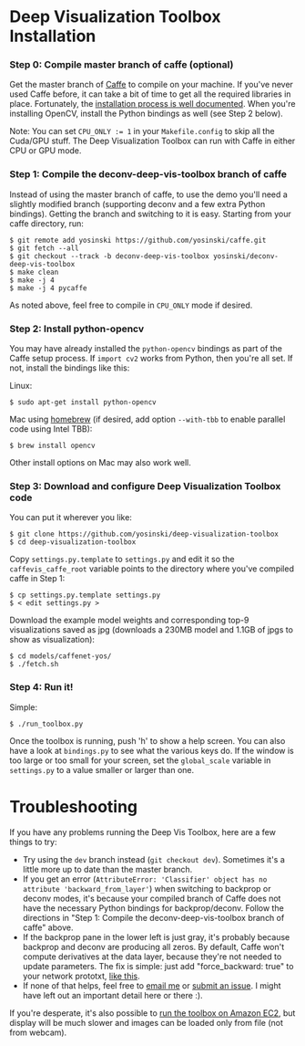 # Deep Visualization Toolbox Installation



### Step 0: Compile master branch of caffe (optional)

Get the master branch of [Caffe](http://caffe.berkeleyvision.org/) to compile on your
machine. If you've never used Caffe before, it can take a bit of time to get all the required libraries in place. Fortunately, the [installation process is well documented](http://caffe.berkeleyvision.org/installation.html). When you're installing OpenCV, install the Python bindings as well (see Step 2 below).

Note: You can set `CPU_ONLY := 1` in your `Makefile.config` to skip all the Cuda/GPU stuff. The Deep Visualization Toolbox can run with Caffe in either CPU or GPU mode.



### Step 1: Compile the deconv-deep-vis-toolbox branch of caffe

Instead of using the master branch of caffe, to use the demo
you'll need a slightly modified branch (supporting deconv and a few
extra Python bindings). Getting the branch and switching to it is easy.
Starting from your caffe directory, run:

    $ git remote add yosinski https://github.com/yosinski/caffe.git
    $ git fetch --all
    $ git checkout --track -b deconv-deep-vis-toolbox yosinski/deconv-deep-vis-toolbox
    $ make clean
    $ make -j 4
    $ make -j 4 pycaffe

As noted above, feel free to compile in `CPU_ONLY` mode if desired.



### Step 2: Install python-opencv

You may have already installed the `python-opencv` bindings as part of the Caffe setup process. If `import cv2` works from Python, then you're all set. If not, install the bindings like this:

Linux:

    $ sudo apt-get install python-opencv

Mac using [homebrew](http://brew.sh/) (if desired, add option `--with-tbb` to enable parallel code using Intel TBB):

    $ brew install opencv

Other install options on Mac may also work well.



### Step 3: Download and configure Deep Visualization Toolbox code

You can put it wherever you like:

    $ git clone https://github.com/yosinski/deep-visualization-toolbox
    $ cd deep-visualization-toolbox

Copy `settings.py.template` to `settings.py` and edit it so the `caffevis_caffe_root` variable points to the directory where you've compiled caffe in Step 1:

    $ cp settings.py.template settings.py
    $ < edit settings.py >

Download the example model weights and corresponding top-9 visualizations saved as jpg (downloads a 230MB model and 1.1GB of jpgs to show as visualization):

    $ cd models/caffenet-yos/
    $ ./fetch.sh



### Step 4: Run it!

Simple:

    $ ./run_toolbox.py

Once the toolbox is running, push 'h' to show a help screen. You can also have a look at `bindings.py` to see what the various keys do. If the window is too large or too small for your screen, set the `global_scale` variable in `settings.py` to a value smaller or larger than one.




# Troubleshooting

If you have any problems running the Deep Vis Toolbox, here are a few things to try:

 * Try using the `dev` branch instead (`git checkout dev`). Sometimes it's a little more up to date than the master branch.
 * If you get an error (`AttributeError: 'Classifier' object has no attribute 'backward_from_layer'`) when switching to backprop or deconv modes, it's because your compiled branch of Caffe does not have the necessary Python bindings for backprop/deconv. Follow the directions in "Step 1: Compile the deconv-deep-vis-toolbox branch of caffe" above.
 * If the backprop pane in the lower left is just gray, it's probably because backprop and deconv are producing all zeros. By default, Caffe won't compute derivatives at the data layer, because they're not needed to update parameters. The fix is simple: just add "force_backward: true" to your network prototxt, [like this](https://github.com/yosinski/deep-visualization-toolbox/blob/master/models/caffenet-yos/caffenet-yos-deploy.prototxt#L7).
 * If none of that helps, feel free to [email me](http://yosinski.com/) or [submit an issue](https://github.com/yosinski/deep-visualization-toolbox/issues). I might have left out an important detail here or there :).

If you're desperate, it's also possible to [run the toolbox on Amazon EC2](doc/deep-vis-on-aws.md), but display will be much slower and images can be loaded only from file (not from webcam).
